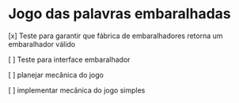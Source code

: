 # Jogo das palavras embaralhadas

[x] Teste para garantir que fábrica de embaralhadores retorna um embaralhador válido

[ ] Teste para interface embaralhador

[ ] planejar mecânica do jogo

[ ] implementar mecânica do jogo simples


